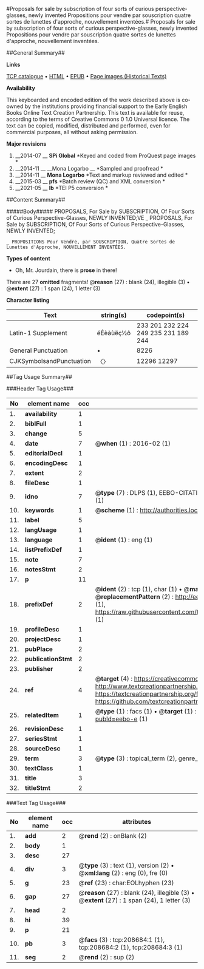 #Proposals for sale by subscription of four sorts of curious perspective-glasses, newly invented Propositions pour vendre par souscription quatre sortes de lunettes d'approche, nouvellement inventées.#
Proposals for sale by subscription of four sorts of curious perspective-glasses, newly invented Propositions pour vendre par souscription quatre sortes de lunettes d'approche, nouvellement inventées.

##General Summary##

**Links**

[TCP catalogue](http://www.ota.ox.ac.uk/tcp/)  • 
[HTML](http://tei.it.ox.ac.uk/tcp/Texts-HTML/free/B43/B43724.html)  • 
[EPUB](http://tei.it.ox.ac.uk/tcp/Texts-EPUB/free/B43/B43724.epub) • 
[Page images (Historical Texts)](https://historicaltexts.jisc.ac.uk/eebo-489263244e)

**Availability**

This keyboarded and encoded edition of the work described above is co-owned by the
    institutions providing financial support to the Early English Books Online Text Creation
    Partnership. This text is available for reuse, according to the terms of  Creative Commons 0 1.0 Universal
    licence. The text can be copied, modified, distributed and performed, even for commercial
    purposes, all without asking permission.

**Major revisions**

1. __2014-07 __ __SPi Global__ *Keyed and coded from ProQuest page images *
1. __2014-11 __ __Mona Logarbo __ *Sampled and proofread *
1. __2014-11 __ __Mona Logarbo__ *Text and markup reviewed and edited *
1. __2015-03 __ __pfs__ *Batch review (QC) and XML conversion *
1. __2021-05 __ __lb__ *TEI P5 conversion *

##Content Summary##

#####Body#####
PROPOSALS, For Sale by SUBSCRIPTION, Of Four Sorts of Curious Perspective-Glasses, NEWLY INVENTED;VE
    _ PROPOSALS, For Sale by SUBSCRIPTION, Of Four Sorts of Curious Perspective-Glasses, NEWLY INVENTED;

    _ PROPOSITIONS Pour Vendre, par SOUSCRIPTION, Quatre Sortes de Lunettes d'Approche, NOUVELLEMENT INVENTÉES.

**Types of content**

  * Oh, Mr. Jourdain, there is **prose** in there!

There are 27 **omitted** fragments! 
 @__reason__ (27) : blank (24), illegible (3)  •  @__extent__ (27) : 1 span (24), 1 letter (3)

**Character listing**


|Text|string(s)|codepoint(s)|
|---|---|---|
|Latin-1 Supplement|éÉèàùëç½ô|233 201 232 224 249 235 231 189 244|
|General Punctuation|•|8226|
|CJKSymbolsandPunctuation|〈〉|12296 12297|

##Tag Usage Summary##

###Header Tag Usage###

|No|element name|occ|attributes|
|---|---|---|---|
|1.|__availability__|1||
|2.|__biblFull__|1||
|3.|__change__|5||
|4.|__date__|7| @__when__ (1) : 2016-02 (1)|
|5.|__editorialDecl__|1||
|6.|__encodingDesc__|1||
|7.|__extent__|2||
|8.|__fileDesc__|1||
|9.|__idno__|7| @__type__ (7) : DLPS (1), EEBO-CITATION (1), VID (1), EEBO-PROQUEST (1), OCLC (2), STC (1)|
|10.|__keywords__|1| @__scheme__ (1) : http://authorities.loc.gov/ (1)|
|11.|__label__|5||
|12.|__langUsage__|1||
|13.|__language__|1| @__ident__ (1) : eng (1)|
|14.|__listPrefixDef__|1||
|15.|__note__|7||
|16.|__notesStmt__|2||
|17.|__p__|11||
|18.|__prefixDef__|2| @__ident__ (2) : tcp (1), char (1)  •  @__matchPattern__ (2) : ([0-9\-]+):([0-9IVX]+) (1), (.+) (1)  •  @__replacementPattern__ (2) : http://eebo.chadwyck.com/downloadtiff?vid=$1&page=$2 (1), https://raw.githubusercontent.com/textcreationpartnership/Texts/master/tcpchars.xml#$1 (1)|
|19.|__profileDesc__|1||
|20.|__projectDesc__|1||
|21.|__pubPlace__|2||
|22.|__publicationStmt__|2||
|23.|__publisher__|2||
|24.|__ref__|4| @__target__ (4) : https://creativecommons.org/publicdomain/zero/1.0/ (1), http://www.textcreationpartnership.org/docs/. (1), https://textcreationpartnership.org/faq/#faq05 (1), https://github.com/textcreationpartnership (1)|
|25.|__relatedItem__|1| @__type__ (1) : facs (1)  •  @__target__ (1) : https://data.historicaltexts.jisc.ac.uk/view?pubId=eebo-e (1)|
|26.|__revisionDesc__|1||
|27.|__seriesStmt__|1||
|28.|__sourceDesc__|1||
|29.|__term__|3| @__type__ (3) : topical_term (2), genre_form (1)|
|30.|__textClass__|1||
|31.|__title__|3||
|32.|__titleStmt__|2||


###Text Tag Usage###

|No|element name|occ|attributes|
|---|---|---|---|
|1.|__add__|2| @__rend__ (2) : onBlank (2)|
|2.|__body__|1||
|3.|__desc__|27||
|4.|__div__|3| @__type__ (3) : text (1), version (2)  •  @__xml:lang__ (2) : eng (0), fre (0)|
|5.|__g__|23| @__ref__ (23) : char:EOLhyphen (23)|
|6.|__gap__|27| @__reason__ (27) : blank (24), illegible (3)  •  @__extent__ (27) : 1 span (24), 1 letter (3)|
|7.|__head__|2||
|8.|__hi__|39||
|9.|__p__|21||
|10.|__pb__|3| @__facs__ (3) : tcp:208684:1 (1), tcp:208684:2 (1), tcp:208684:3 (1)|
|11.|__seg__|2| @__rend__ (2) : sup (2)|
